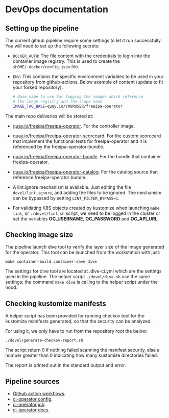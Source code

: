 # DevOps documentation

## Setting up the pipeline

The current github pipeline require some settings to let it run successfully.
You will need to set up the following secrets:

- `DOCKER_AUTH`: The file content with the credentials to login into the
  container image registry. This is used to create the
  `$HOME/.docker/config.json` file.
- `ENV`: This contains the specific environment variables to be used in
  your repository from github-actions. Below example of content (update
  to fit your forked repository).

  ```sh
  # Base name to use for tagging the images which reference
  # the image registry and the scope name
  IMAGE_TAG_BASE=quay.io/YOURUSER/freeipa-operator
  ```

The main repo deliveries will be stored at:

- [quay.io/freeipa/freeipa-operator](https://quay.io/repository/freeipa/freeipa-operator).
  For the controller image.
- [quay.io/freeipa/freeipa-operator-scorecard](https://quay.io/repository/freeipa/freeipa-operator-scorecard).
  For the custom scorecard that implement the functional tests for freeipa-operator
  and it is referenced by the freeipa-operator-bundle.
- [quay.io/freeipa/freeipa-operator-bundle](https://quay.io/repository/freeipa/freeipa-operator-bundle).
  For the bundle that container freeipa-operator.
- [quay.io/freeipa/freeipa-operator-catalog](https://quay.io/repository/freeipa/freeipa-operator-catalog).
  For the catalog source that reference freeipa-operator bundle.

- A lint.ignore mechanism is available. Just editing the file
  `devel/lint.ignore`, and adding the files to be ignored. The mechanism
  can be bypassed by setting `LINT_FILTER_BYPASS=1`.

- For validating K8S objects created by kustomize when launching `make lint`,
  or `./devel/lint.sh` script, we need to be logged in the
  cluster or set the variables **OC_USERNAME**, **OC_PASSWORD** and
  **OC_API_URL**.

## Checking image size

The pipeline launch dive tool to verify the layer size of the image generated
for the operator. This tool can be launched from the workstation with just:

```shell
make container-build container-save dive
```

The settings for dive tool are located at .dive-ci.yml which are the settings
used in the pipeline. The helper script `./devel/dive.sh` use the same
settings; the command `make dive` is calling to the helper script under the
hood.

## Checking kustomize manifests

A helper script has been provided for running checkov tool for the kustomize
manifests generated, so that the security can be analyzed.

For using it, we only have to run from the repository root the below:

```shell
./devel/generate-checkov-report.sh
```

The script return 0 if nothing failed scanning the manifest security, else
a number greater than 0 indicating how many kustomize directories failed.

The report is printed out in the standard output and error.

## Pipeline sources

- [Github action workflows](https://github.com/freeipa/freeipa-operator/tree/master/.github/workflows).
- [ci-operator config](https://github.com/openshift/release/tree/master/ci-operator/config/freeipa/freeipa-operator).
- [ci-operator job](https://github.com/openshift/release/tree/master/ci-operator/jobs/freeipa/freeipa-operator).
- [ci-operator docs](https://docs.ci.openshift.org/docs/).
